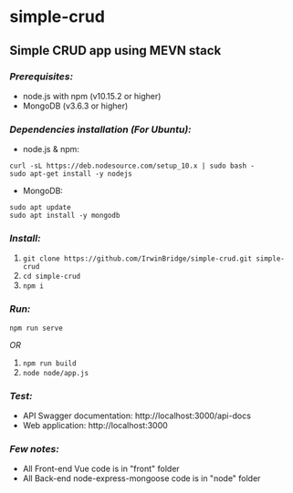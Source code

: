 # simple-crud
## Simple CRUD app using MEVN stack

### *Prerequisites:*
- node.js with npm (v10.15.2 or higher)
- MongoDB (v3.6.3 or higher)

### *Dependencies installation (For Ubuntu):*
- node.js & npm:
```
curl -sL https://deb.nodesource.com/setup_10.x | sudo bash -
sudo apt-get install -y nodejs
```
- MongoDB:
```
sudo apt update
sudo apt install -y mongodb
```

### *Install:*
1. ``` git clone https://github.com/IrwinBridge/simple-crud.git simple-crud ```
2.  ```cd simple-crud ```
3. ``` npm i ```

### *Run:*

``` npm run serve ```

*OR*

1.  ```npm run build ```
2.  ```node node/app.js ```

### *Test:*
- API Swagger documentation: http://localhost:3000/api-docs
- Web application: http://localhost:3000

### *Few notes:*
- All Front-end Vue code is in "front" folder
- All Back-end node-express-mongoose code is in "node" folder
